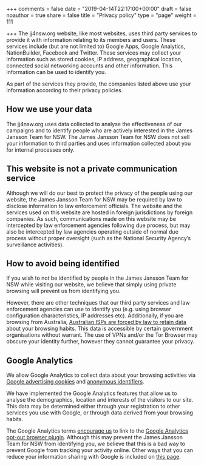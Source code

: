 +++
comments = false
date = "2019-04-14T22:17:00+00:00"
draft = false
noauthor = true
share = false
title = "Privacy policy"
type = "page"
weight = 111

+++
The jj4nsw.org website, like most websites, uses third party services to provide it with information relating to its members and users. These services include (but are not limited to) Google Apps, Google Analytics, NationBuilder, Facebook and Twitter. These services may collect your information such as stored cookies, IP address, geographical location, connected social networking accounts and other information. This information can be used to identify you.

As part of the services they provide, the companies listed above use your information according to their privacy policies.

## How we use your data
The jj4nsw.org uses data collected to analyse the effectiveness of our campaigns and to identify people who are actively interested in the James Jansson Team for NSW. The James Jansson Team for NSW does not sell your information to third parties and uses information collected about you for internal processes only.

## This website is not a private communication service
Although we will do our best to protect the privacy of the people using our website, the James Jansson Team for NSW may be required by law to disclose information to law enforcement officials. The website and the services used on this website are hosted in foreign jurisdictions by foreign companies. As such, communications made on this website may be intercepted by law enforcement agencies following due process, but may also be intercepted by law agencies operating outside of normal due process without proper oversight (such as the National Security Agency’s surveillance activities).

## How to avoid being identified
If you wish to not be identified by people in the James Jansson Team for NSW while visiting our website, we believe that simply using private browsing will prevent us from identifying you.

However, there are other techniques that our third party services and law enforcement agencies can use to identify you (e.g. using browser configuration characteristics, IP addresses etc). Additionally, if you are browsing from Australia, [Australian ISPs are forced by law to retain data](https://www.aph.gov.au/Parliamentary_Business/Bills_Legislation/Bills_Search_Results/Result?bId=r5375) about your browsing habits. This data is accessible by certain government organisations without warrant. The use of VPNs and/or the Tor Browser may obscure your identity further, however they cannot guarantee your privacy.

## Google Analytics
We allow Google Analytics to collect data about your browsing activities via [Google advertising cookies](https://policies.google.com/technologies/types) and [anonymous identifiers](https://policies.google.com/privacy/key-terms#toc-terms-identifier).

We have implemented the Google Analytics features that allow us to analyse the demographics, location and interests of the visitors to our site. This data may be determined either through your registration to other services you use with Google, or through data derived from your browsing habits.

The Google Analytics terms [encourage us](https://support.google.com/analytics/answer/2700409) to link to the [Google Analytics opt-out browser plugin](https://tools.google.com/dlpage/gaoptout/). Although this may prevent the James Jansson Team for NSW from identifying you, we believe that this is a bad way to prevent Google from tracking your activity online. Other ways that you can reduce your information sharing with Google is included on [this page](https://policies.google.com/technologies/ads).
